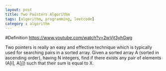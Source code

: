 ```yaml
---
layout: post
title: Two Pointers Algorithm
tags: [algorithm, programming, leetcode]
category : algorithm
---
```


#Definition
https://www.youtube.com/watch?v=2wVjt3yhGwg

Two pointers is really an easy and effective technique which is typically used for searching pairs in a sorted array.
Given a sorted array A (sorted in ascending order), having N integers, find if there exists any pair of elements (A[i], A[j]) such that their sum is equal to X.

